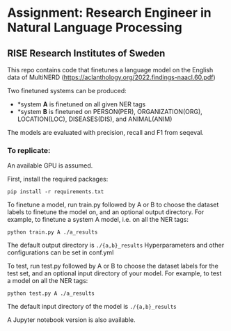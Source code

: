 # Assignment: Research Engineer in Natural Language Processing
## RISE Research Institutes of Sweden

This repo contains code that finetunes a language model on the English data of MultiNERD (<https://aclanthology.org/2022.findings-naacl.60.pdf>)

Two finetuned systems can be produced: 
* *system **A** is finetuned on all given NER tags
* *system **B** is finetuned on PERSON(PER), ORGANIZATION(ORG), LOCATION(LOC), DISEASES(DIS), and ANIMAL(ANIM)

The models are evaluated with precision, recall and F1 from seqeval.

### To replicate:

An available GPU is assumed.

First, install the required packages:
```
pip install -r requirements.txt
```

To finetune a model, run train.py followed by 
A or B to choose the dataset labels to finetune the model on, and 
an optional output directory. 
For example, to finetune a system A model, i.e. on all the NER tags:
```
python train.py A ./a_results
```
The default output directory is `./{a,b}_results`
Hyperparameters and other configurations can be set in conf.yml

To test, run test.py followed by 
A or B to choose the dataset labels for the test set, and 
an optional input directory of your model. For example, to test a model on all the NER tags:
```
python test.py A ./a_results
```
The default input directory of the model is `./{a,b}_results`

A Jupyter notebook version is also available.